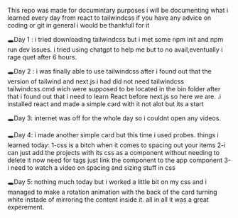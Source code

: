 This repo was made for documintary purposes i will be documenting what i learned every day from react to tailwindcss
if you have any advice on coding or git in general i would be thankfull for it


🕳Day 1 : 
  i tried downloading tailwindcss but i met some npm init and npm run dev issues.
  i tried using chatgpt to help me but to no avail,eventually i rage quet after 6 hours.

🕳Day 2 : 
  i was finally able to use tailwindcss after i found out that the version of tailwind and next.js i had did not need
tailwindcss tailwindcss.cmd wich were  supposed to be located in the bin folder after that i found out that i need to
learn React before next.js so here we are.
.i installed react and made a simple card with it not alot but its a start

🕳Day 3: internet was off for the whole day so i couldnt open any videos.

🕳Day 4: i made another simple card but this time i used probes.
things i learned today: 
1-css is a bitch when it comes to spacing out your items 
2-i can just add the projects with its css as a component without needing to delete it now need for tags just link the component to the app component
3-i need to watch a video on spacing and sizing stuff in css 

🕳Day 5: nothing much today but i worked a little bit on my css and i managed to make a rotation animation with the back of the card turning white instade of mirroring the content inside it. all in all it was a great experement.

